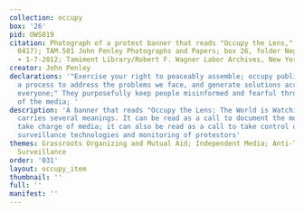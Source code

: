 ```yaml
---
collection: occupy
box: '26'
pid: OWS019
citation: Photograph of a protest banner that reads "Occupy the Lens," 2011 (negative
  0417); TAM.501 John Penley Photographs and Papers; box 26, folder Negatives 6-24-2011
  - 1-7-2012; Tamiment Library/Robert F. Wagner Labor Archives, New York University
creator: John Penley
declarations: '"Exercise your right to peaceably assemble; occupy public space;  create
  a process to address the problems we face, and generate solutions accessible to
  everyone;" They purposefully keep people misinformed and fearful through their control
  of the media; '
description: 'A banner that reads "Occupy the Lens: The World is Watching" which perhaps
  carries several meanings. It can be read as a call to document the movement and
  take charge of media; it can also be read as a call to take control of and dismantle
  surveillance technologies and monitoring of protestors'
themes: Grassroots Organizing and Mutual Aid; Independent Media; Anti-Terrorism and
  Surveillance
order: '031'
layout: occupy_item
thumbnail: ''
full: ''
manifest: ''
---
```


